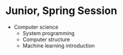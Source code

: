 # Junior, Spring Session
- Computer science
    - System programming
    - Computer structure
    - Machine learning introduction